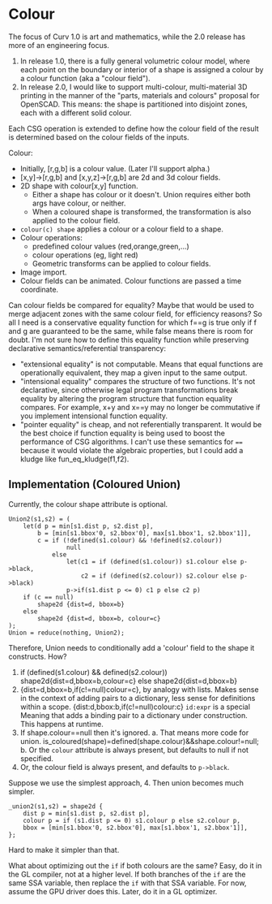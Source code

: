 # Colour

The focus of Curv 1.0 is art and mathematics, while the 2.0 release
has more of an engineering focus.

1. In release 1.0, there is a fully general volumetric colour model,
   where each point on the boundary or interior of a shape is assigned
   a colour by a colour function (aka a "colour field").
2. In release 2.0, I would like to support multi-colour, multi-material
   3D printing in the manner of the "parts, materials and colours" proposal
   for OpenSCAD. This means: the shape is partitioned into disjoint zones,
   each with a different solid colour.

Each CSG operation is extended to define how the colour field of the
result is determined based on the colour fields of the inputs.

Colour:
* Initially, [r,g,b] is a colour value. (Later I'll support alpha.)
* [x,y]->[r,g,b] and [x,y,z]->[r,g,b] are 2d and 3d colour fields.
* 2D shape with colour[x,y] function.
  * Either a shape has colour or it doesn't. Union requires either both args
    have colour, or neither.
  * When a coloured shape is transformed, the transformation is also applied
    to the colour field.
* `colour(c) shape` applies a colour or a colour field to a shape.
* Colour operations:
  * predefined colour values (red,orange,green,...)
  * colour operations (eg, light red)
  * Geometric transforms can be applied to colour fields.
* Image import.
* Colour fields can be animated. Colour functions are passed a time coordinate.

Can colour fields be compared for equality? Maybe that would be used to merge
adjacent zones with the same colour field, for efficiency reasons?
So all I need is a conservative equality function for which f==g is true
only if f and g are guaranteed to be the same, while false means there is
room for doubt. I'm not sure how to define this equality function while
preserving declarative semantics/referential transparency:
 * "extensional equality" is not computable. Means that equal functions
   are operationally equivalent, they map a given input to the same output.
 * "intensional equality" compares the structure of two functions.
   It's not declarative, since otherwise legal program transformations
   break equality by altering the program structure that function equality
   compares. For example, x+y and x==y may no longer be commutative if
   you implement intensional function equality.
 * "pointer equality" is cheap, and not referentially transparent.
   It would be the best choice if function equality is being used
   to boost the performance of CSG algorithms.
   I can't use these semantics for `==` because it would violate the
   algebraic properties, but I could add a kludge like fun_eq_kludge(f1,f2).

## Implementation (Coloured Union)
Currently, the colour shape attribute is optional.
```
Union2(s1,s2) = (
    let(d p = min[s1.dist p, s2.dist p],
        b = [min[s1.bbox'0, s2.bbox'0], max[s1.bbox'1, s2.bbox'1]],
        c = if (!defined(s1.colour) && !defined(s2.colour))
                null
            else
                let(c1 = if (defined(s1.colour)) s1.colour else p->black,
                    c2 = if (defined(s2.colour)) s2.colour else p->black)
                p->if(s1.dist p <= 0) c1 p else c2 p)
    if (c == null)
        shape2d {dist=d, bbox=b}
    else
        shape2d {dist=d, bbox=b, colour=c}
);
Union = reduce(nothing, Union2);
```
Therefore, Union needs to conditionally add a 'colour' field to the shape it
constructs. How?
   1. if (defined(s1.colour) && defined(s2.colour))
        shape2d{dist=d,bbox=b,colour=c}
      else
        shape2d{dist=d,bbox=b}
   2. {dist=d,bbox=b,if(c!=null)colour=c}, by analogy with lists.
      Makes sense in the context of adding pairs to a dictionary, less sense
      for definitions within a scope.
      {dist:d,bbox:b,if(c!=null)colour:c}
      `id:expr` is a special Meaning that adds a binding pair to a dictionary
      under construction. This happens at runtime.
   3. If shape.colour==null then it's ignored.
      a. That means more code for union.
         is_coloured(shape)=defined(shape.colour)&&shape.colour!=null;
      b. Or the `colour` attribute is always present, but defaults to null
         if not specified.
4. Or, the colour field is always present, and defaults to `p->black`.

Suppose we use the simplest approach, 4. Then union becomes much simpler.
```
_union2(s1,s2) = shape2d {
    dist p = min[s1.dist p, s2.dist p],
    colour p = if (s1.dist p <= 0) s1.colour p else s2.colour p,
    bbox = [min[s1.bbox'0, s2.bbox'0], max[s1.bbox'1, s2.bbox'1]],
};
```
Hard to make it simpler than that.

What about optimizing out the `if` if both colours are the same?
Easy, do it in the GL compiler, not at a higher level. If both branches
of the `if` are the same SSA variable, then replace the `if` with that
SSA variable. For now, assume the GPU driver does this. Later, do it in
a GL optimizer.
